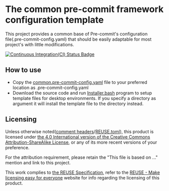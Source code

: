 # The common pre-commit framework configuration template

This project provides a common base of Pre-commit's configuration file(.pre-commit-config.yaml)
that should be easily adaptable for most project's with little modifications.

[![Continuous Integration(CI) Status Badge](https://cloud.drone.io/api/badges/Lin-Buo-Ren/common-precommit-config-template/status.svg "Continuous Integration(CI) Status")](https://cloud.drone.io/Lin-Buo-Ren/common-precommit-config-template)

## How to use

* Copy the [common.pre-commit-config.yaml](common.pre-commit-config.yaml) file to your preferred
  location as .pre-commit-config.yaml
* Download the source code and run [Installer.bash](Installer.bash) program to setup template
  files for desktop environments.  If you specify a directory as argument it will install the
  template file to the directory instead.

## Licensing

Unless otherwise noted([comment headers](https://reuse.software/spec-3.3/#comment-headers)/[REUSE.toml](https://reuse.software/spec-3.3/#reusetoml)), this product is licensed under [the 4.0 International version of the Creative Commons Attribution-ShareAlike License](https://creativecommons.org/licenses/by-sa/4.0), or any of its more recent versions of your preference.

For the attribution requirement, please retain the "This file is based on ..." mention and link to this project.

This work complies to [the REUSE Specification](https://reuse.software/spec/), refer to the [REUSE - Make licensing easy for everyone](https://reuse.software/) website for info regarding the licensing of this product.
